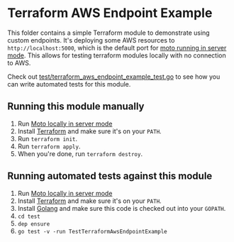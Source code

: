 # Terraform AWS Endpoint Example

This folder contains a simple Terraform module to demonstrate using custom
endpoints. It's deploying some AWS resources to `http://localhost:5000`, which
is the default port for [moto running in server
mode](http://docs.getmoto.org/en/latest/docs/server_mode.html). This allows for
testing terraform modules locally with no connection to AWS.

Check out
[test/terraform_aws_endpoint_example_test.go](/test/terraform_aws_endpoint_example_test.go)
to see how you can write automated tests for this module.

## Running this module manually

1. Run [Moto locally in server mode](http://docs.getmoto.org/en/latest/docs/server_mode.html)
1. Install [Terraform](https://www.terraform.io/) and make sure it's on your `PATH`.
1. Run `terraform init`.
1. Run `terraform apply`.
1. When you're done, run `terraform destroy`.

## Running automated tests against this module

1. Run [Moto locally in server mode](http://docs.getmoto.org/en/latest/docs/server_mode.html)
1. Install [Terraform](https://www.terraform.io/) and make sure it's on your `PATH`.
1. Install [Golang](https://golang.org/) and make sure this code is checked out into your `GOPATH`.
1. `cd test`
1. `dep ensure`
1. `go test -v -run TestTerraformAwsEndpointExample`
